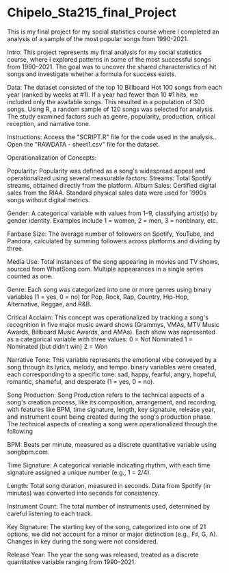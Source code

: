 # Chipelo_Sta215_final_Project

This is my final project for my social statistics course where I completed an analysis of a sample of the most popular songs from 1990-2021.

Intro: This project represents my final analysis for my social statistics course, where I explored patterns in some of the most successful songs from 1990–2021. The goal was to uncover the shared characteristics of hit songs and investigate whether a formula for success exists.

Data: The dataset consisted of the top 10 Billboard Hot 100 songs from each year (ranked by weeks at #1). If a year had fewer than 10 #1 hits, we included only the available songs. This resulted in a population of 300 songs. Using R, a random sample of 120 songs was selected for analysis. The study examined factors such as genre, popularity, production, critical reception, and narrative tone.

Instructions: Access the "SCRIPT.R" file for the code used in the analysis.. Open the "RAWDATA - sheet1.csv" file for the dataset.

Operationalization of Concepts:

Popularity: Popularity was defined as a song's widespread appeal and operationalized using several measurable factors:
Streams: Total Spotify streams, obtained directly from the platform.
Album Sales: Certified digital sales from the RIAA. Standard physical sales data were used for 1990s songs without digital metrics.

Gender: A categorical variable with values from 1–9, classifying artist(s) by gender identity. Examples include 1 = women, 2 = men, 3 = nonbinary, etc.

Fanbase Size: The average number of followers on Spotify, YouTube, and Pandora, calculated by summing followers across platforms and dividing by three.

Media Use: Total instances of the song appearing in movies and TV shows, sourced from WhatSong.com. Multiple appearances in a single series counted as one. 

Genre: 
Each song was categorized into one or more genres using binary variables (1 = yes, 0 = no) for Pop, Rock, Rap, Country, Hip-Hop, Alternative, Reggae, and R&B. 

Critical Acclaim: 
This concept was operationalized by tracking a song's recognition in five major music award shows (Grammys, VMAs, MTV Music Awards, Billboard Music Awards, and AMAs). Each show was represented as a categorical variable with three values:
0 = Not Nominated
1 = Nominated (but didn’t win)
2 = Won

Narrative Tone: 
This variable represents the emotional vibe conveyed by a song through its lyrics, melody,  and tempo. binary variables were created, each corresponding to a specific tone: sad, happy, fearful, angry,  hopeful, romantic, shameful, and desperate (1 = yes, 0 = no).

Song Production: 
Song Production refers to the technical aspects of a song's creation process, like its  composition, arrangement, and recording, with features like BPM, time signature, length, key signature, release year, and instrument count being created during the song's production phase. The technical aspects of creating a song were operationalized through the following 

BPM: Beats per minute, measured as a discrete quantitative variable using songbpm.com.

Time Signature: A categorical variable indicating rhythm, with each time signature assigned a unique number (e.g., 1 = 2/4).

Length: Total song duration, measured in seconds. Data from Spotify (in minutes) was converted into seconds for consistency.

Instrument Count: The total number of instruments used, determined by careful listening to each track.

Key Signature: The starting key of the song, categorized into one of 21 options, we did not account for a minor or major distinction (e.g., F♯, G, A). Changes in key during the song were not considered.

Release Year: The year the song was released, treated as a discrete quantitative variable ranging from 1990–2021.
